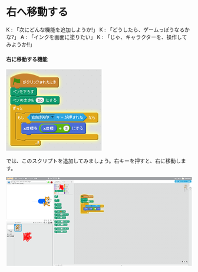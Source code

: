 # 右へ移動する

K : 「次にどんな機能を追加しようか!」
K : 「どうしたら、ゲームっぽうなるかな?」
A : 「インクを画面に塗りたい」
K : 「じゃ、キャラクターを、操作してみようか!!」

#### 右に移動する機能

![](move_002a.png)

では、このスクリプトを追加してみましょう。右キーを押すと、右に移動します。



![](move_001a.png)




#### 
